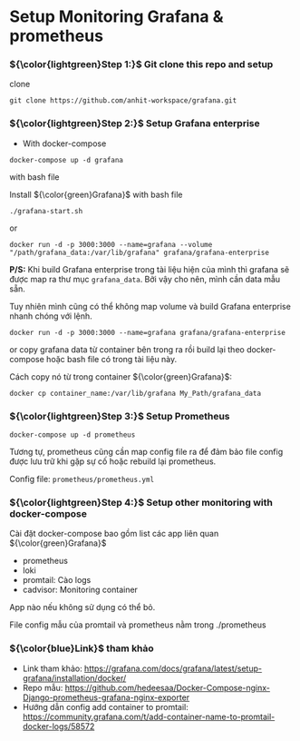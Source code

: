# Setup Monitoring Grafana & prometheus

### ${\color{lightgreen}Step 1:}$ Git clone this repo and setup 

clone
```
git clone https://github.com/anhit-workspace/grafana.git
```
### ${\color{lightgreen}Step 2:}$ Setup Grafana enterprise

- With docker-compose

```
docker-compose up -d grafana
```

with bash file

Install ${\color{green}Grafana}$ with bash file
```
./grafana-start.sh
```
or
```
docker run -d -p 3000:3000 --name=grafana --volume "/path/grafana_data:/var/lib/grafana" grafana/grafana-enterprise
```

<b>P/S:</b> Khi build Grafana enterprise trong tài liệu hiện của mình thì grafana sẽ được map ra thư mục `grafana_data`. Bởi vậy cho nên, mình cần data mẫu sẵn.

Tuy nhiên mình cũng có thể không map volume  và build Grafana enterprise nhanh chóng với lệnh.
```
docker run -d -p 3000:3000 --name=grafana grafana/grafana-enterprise
```
 or copy grafana data từ container bên trong ra rồi build lại theo docker-compose hoặc bash file có trong tài liệu này.

Cách copy nó từ trong container ${\color{green}Grafana}$:
```
docker cp container_name:/var/lib/grafana My_Path/grafana_data
```

### ${\color{lightgreen}Step 3:}$ Setup Prometheus
```
docker-compose up -d prometheus
```
Tương tự, prometheus cũng cần map config file ra để đảm bảo file config được lưu trữ khi gặp sự cố hoặc rebuild lại prometheus.

Config file: `prometheus/prometheus.yml`

### ${\color{lightgreen}Step 4:}$ Setup other monitoring with docker-compose
Cài đặt docker-compose bao gồm list các app liên quan ${\color{green}Grafana}$

- prometheus
- loki
- promtail: Cào logs
- cadvisor: Monitoring container

App nào nếu không sử dụng có thể bỏ.

File config mẫu của promtail và prometheus nằm trong ./prometheus


### ${\color{blue}Link}$ tham khảo
- Link tham khảo: https://grafana.com/docs/grafana/latest/setup-grafana/installation/docker/
- Repo mẫu: https://github.com/hedeesaa/Docker-Compose-nginx-Django-prometheus-grafana-nginx-exporter 
- Hướng dẫn config add container to promtail: https://community.grafana.com/t/add-container-name-to-promtail-docker-logs/58572
